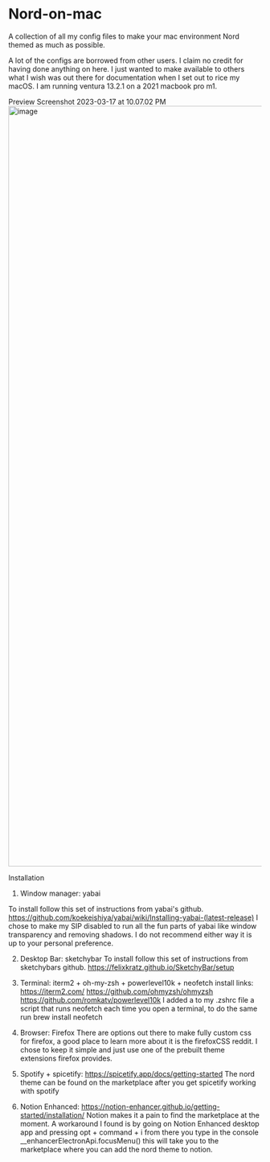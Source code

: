 # Nord-on-mac
A collection of all my config files to make your mac environment Nord themed as much as possible. 

A lot of the configs are borrowed from other users. I claim no credit for having done anything on here. I just wanted to make available to others what I wish was out there for documentation when I set out to rice my macOS. I am running ventura 13.2.1 on a 2021 macbook pro m1.

Preview
Screenshot 2023-03-17 at 10.07.02 PM<img width="1512" alt="image" src="https://user-images.githubusercontent.com/86532748/226086048-ef3ee27a-a7f1-431b-8f43-98ffb6cf7aa3.png">


Installation 

1. Window manager: yabai

  To install follow this set of instructions from yabai's github. https://github.com/koekeishiya/yabai/wiki/Installing-yabai-(latest-release)
  I chose to make my SIP disabled to run all the fun parts of yabai like window transparency and removing shadows. I do not recommend either way it is up to your personal preference. 
  
2. Desktop Bar: sketchybar
  To install follow this set of instructions from sketchybars github. https://felixkratz.github.io/SketchyBar/setup

3. Terminal: iterm2 + oh-my-zsh + powerlevel10k + neofetch
  install links: https://iterm2.com/ https://github.com/ohmyzsh/ohmyzsh https://github.com/romkatv/powerlevel10k
  I added a to my .zshrc file a script that runs neofetch each time you open a terminal, to do the same run brew install neofetch 
  
4. Browser: Firefox
  There are options out there to make fully custom css for firefox, a good place to learn more about it is the firefoxCSS reddit.
  I chose to keep it simple and just use one of the prebuilt theme extensions firefox provides. 

5. Spotify + spicetify: https://spicetify.app/docs/getting-started 
  The nord theme can be found on the marketplace after you get spicetify working with spotify

6. Notion Enhanced: https://notion-enhancer.github.io/getting-started/installation/ 
  Notion makes it a pain to find the marketplace at the moment. A workaround I found is by going on Notion Enhanced desktop app and pressing opt + command + i from there you type in the console __enhancerElectronApi.focusMenu() this will take you to the marketplace where you can add the nord theme to notion.
